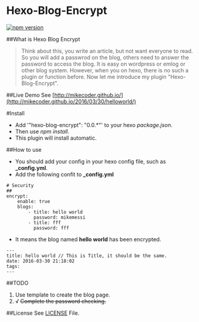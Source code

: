 Hexo-Blog-Encrypt
===
[![npm version](https://badge.fury.io/js/hexo-blog-encrypt.svg)](https://badge.fury.io/js/hexo-blog-encrypt)

##What is Hexo Blog Encrypt
> Think about this, you write an article, but not want everyone to read. So you will add a passwrod on the blog, others need to answer the password to access the blog.
> It is easy on wordpress or emlog or other blog system. However, when you on hexo, there is no such a plugin or function before.
> Now let me introduce my plugin "Hexo-Blog-Encrypt".

##Live Demo
See [http://mikecoder.github.io/](http://mikecoder.github.io/2016/03/30/helloworld/)

#Install
+ Add '"hexo-blog-encrypt": "0.0.\*"' to your hexo *package.json*.
+ Then use *npm install*.
+ This plugin will install automatic.

##How to use
+ You should add your config in your hexo config file, such as **_config.yml**.
+ Add the following confit to **_config.yml**

```
# Security
##
encrypt:
    enable: true
    blogs:
        - title: hello world
          password: mikemessi
        - title: fff
          password: fff
```

+ It means the blog named **hello world** has been encrypted.

```
---
title: hello world // This is Title, it should be the same.
date: 2016-03-30 21:18:02
tags:
---
```

##TODO
1. Use template to create the blog page.
2. √ ~~Complete the password checking.~~

##License
See [LICENSE](./LICENSE) File.
